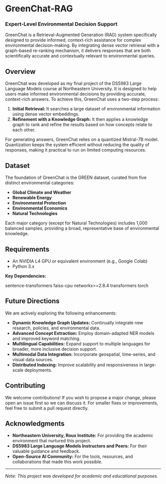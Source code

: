 # GreenChat-RAG

### Expert-Level Environmental Decision Support

GreenChat is a Retrieval-Augmented Generation (RAG) system specifically designed to provide informed, context-rich assistance for complex environmental decision-making. By integrating dense vector retrieval with a graph-based re-ranking mechanism, it delivers responses that are both scientifically accurate and contextually relevant to environmental queries.

## Overview

GreenChat was developed as my final project of the DS5983 Large Language Models course at Northeastern University. It is designed to help users make informed environmental decisions by providing accurate, context-rich answers. To achieve this, GreenChat uses a two-step process:

1. **Initial Retrieval:** It searches a large dataset of environmental information using dense vector embeddings.
2. **Refinement with a Knowledge Graph:** It then applies a knowledge graph to rank and refine the results based on how concepts relate to each other.

For generating answers, GreenChat relies on a quantized Mistral-7B model. Quantization keeps the system efficient without reducing the quality of responses, making it practical to run on limited computing resources.

## Dataset

The foundation of GreenChat is the GREEN dataset, curated from five distinct environmental categories:

- **Global Climate and Weather**  
- **Renewable Energy**  
- **Environmental Protection**  
- **Environmental Economics**  
- **Natural Technologies**

Each major category (except for Natural Technologies) includes 1,000 balanced samples, providing a broad, representative base of environmental knowledge.

## Requirements

- An NVIDIA L4 GPU or equivalent environment (e.g., Google Colab)
- Python 3.x

**Key Dependencies:**

sentence-transformers
faiss-cpu
networkx>=2.8.4
transformers
torch

## Future Directions

We are actively exploring the following enhancements:

- **Dynamic Knowledge Graph Updates:** Continually integrate new research, policies, and environmental data.
- **Advanced Concept Extraction:** Employ domain-adapted NER models and improved keyword matching.
- **Multilingual Capabilities:** Expand support to multiple languages for broader, more inclusive decision support.
- **Multimodal Data Integration:** Incorporate geospatial, time-series, and visual data sources.
- **Distributed Indexing:** Improve scalability and responsiveness in large-scale deployments.

## Contributing

We welcome contributions! If you wish to propose a major change, please open an issue first so we can discuss it. For smaller fixes or improvements, feel free to submit a pull request directly.

## Acknowledgments

- **Northeastern University, Roux Institute:** For providing the academic environment that nurtured this project.
- **DS5983 Large Language Models Instructors and Peers:** For their valuable guidance and feedback.
- **Open-Source AI Community:** For the tools, resources, and collaborations that made this work possible.

---

*Note: This project was developed for academic and educational purposes.*
